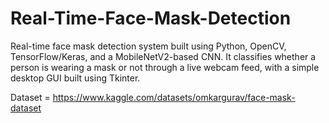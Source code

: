 # Real-Time-Face-Mask-Detection
Real-time face mask detection system built using Python, OpenCV, TensorFlow/Keras, and a MobileNetV2-based CNN. It classifies whether a person is wearing a mask or not through a live webcam feed, with a simple desktop GUI built using Tkinter.

Dataset = https://www.kaggle.com/datasets/omkargurav/face-mask-dataset

